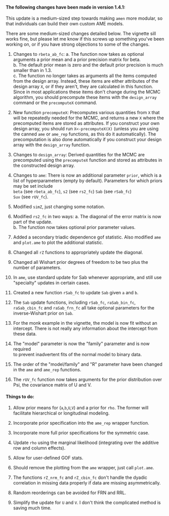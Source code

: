 #### The following changes have been made in version 1.4.1:

This update is a medium-sized step towards making 
`amen` more modular, so that individuals can build 
their own custom AME models. 

There are some medium-sized changes detailed below. 
The vignette sill works fine, but please let me know 
if this screws up something you've been working on, 
or if you have strong objections to some of the changes. 


1. Changes to `rbeta_ab_fc`:
  a. The function now takes as optional arguments a prior mean
     and a prior precision matrix for beta.    
  b. The default prior mean is zero and the default prior 
     precision is much smaller than in 1.3.   
  c. The function no longer takes as arguments all the items 
     computed from the design array. Instead, these items 
     are either attributes of the design array `X`, or if 
     they aren't, they are calculated in this function. Since 
     in most applications these items don't change during the
     MCMC algorithm, you should precompute these items 
     with the `design_array` command or the `precomputeX` 
     command. 

2. New function `precomputeX`: Precomputes various quantities 
   from `X` that will be repeatedly needed for the MCMC, and 
   returns a new `X` where the precomputed items are stored 
   as attributes. If you construct your own design array, you 
   should run `X<-precomputeX(X)` (unless you are using the 
   canned `ame` or `ame_rep` functions, as this do it 
   automatically). The precomputation is also done automatically
   if you construct your design array with the `design_array` 
   function. 

3. Changes to `design_array`: Derived quantities for the MCMC 
   are precomputed using the `precomputeX` function and stored 
   as attributes in the constructed design array.  

4. Changes to `ame`: There is now an additional parameter 
   `prior`, which is a list of hyperparameters (empty by default). 
   Parameters for which priors may be set include    
   `beta` (see `rbeta_ab_fc`), 
   `s2` (see `rs2_fc`)
   `Sab` (see `rSab_fc`)  
   `Suv` (see `rUV_fc`). 

5. Modified `simZ`, just changing some notation. 

6. Modified `rs2_fc` in two ways:
  a. The diagonal of the error matrix is now part of the update.  
  b. The function now takes optional prior parameter values.  
 
7. Added a secondary triadic dependence gof statistic. Also 
   modified `ame` and `plot.ame` to plot the additional statistic. 

8. Changed all `rZ` functions to appropriately update the diagonal. 

9. Changed all Wishart prior degrees of freedom to be two plus the number of parameters. 

10. In `ame`, use standard update for Sab whenever appropriate, and still use "specialty" updates in certain cases. 

11. Created a new function `rSab_fc` to update `Sab` given `a` and `b`. 

12. The `Sab` update functions, including `rSab_fc`, `raSab_bin_fc`,
    `raSab_cbin_fc` and `raSab_frn_fc` all take optional parameters 
    for the inverse-Wishart prior on `Sab`. 

13. For the monk example in the vignette, the model is now fit without 
    an intercept. There is not really any information about the 
    intercept from these data. 

14. The "model" parameter is now the "family" parameter and is now required  
    to prevent inadvertent fits of the normal model to binary data. 

15. The order of the "model/family" and "R" parameter have been changed in the 
     `ame` and `ame_rep` functions. 

16. The `rUV_fc` function now takes arguments for the prior distribution 
    over Psi, the covariance matrix of U and V. 

#### Things to do:

1. Allow prior means for (`a`,`b`,`U`,`V`) and a prior for `rho`. 
   The former will facilitate hierarchical or longitudinal modeling. 

2. Incorporate prior specification into the `ame_rep` wrapper function. 

3. Incorporate more full prior specifications for the symmetric case. 

4. Update `rho` using the marginal likelihood (integrating over the 
   additive row and column effects).   

5. Allow for user-defined GOF stats.  

6. Should remove the plotting from the `ame` wrapper, just call `plot.ame`. 

7. The functions `rZ_nrm_fc` and `rZ_cbin_fc` don't handle the dyadic 
   correlation in missing data properly if data are missing 
   asymmetrically.

8. Random reorderings can be avoided for FRN and RRL. 

9. Simplify the update for `U` and `V`. I don't think the complicated 
    method is saving much time. 


